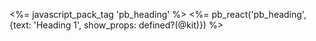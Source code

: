 <%= javascript_pack_tag 'pb_heading' %>
<%= pb_react('pb_heading', {text: 'Heading 1', show_props: defined?(@kit)}) %>

